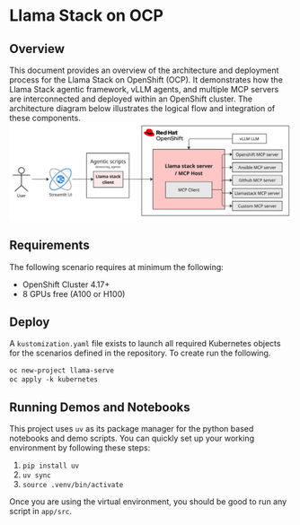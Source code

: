 # Llama Stack on OCP
## Overview
This document provides an overview of the architecture and deployment process for the Llama Stack on OpenShift (OCP). It demonstrates how the Llama Stack agentic framework, vLLM agents, and multiple MCP servers are interconnected and deployed within an OpenShift cluster. The architecture diagram below illustrates the logical flow and integration of these components.
![Architecture Diagram](./images/architecture-diagram.jpg)

## Requirements
The following scenario requires at minimum the following:

* OpenShift Cluster 4.17+
* 8 GPUs free (A100 or H100)

## Deploy
A `kustomization.yaml` file exists to launch all required Kubernetes objects for the scenarios defined in the repository. To create run the following.

```
oc new-project llama-serve
oc apply -k kubernetes
```
## Running Demos and Notebooks

This project uses `uv` as its package manager for the python based notebooks and demo scripts. You can quickly set up your working environment by following these steps:

1) `pip install uv`
2)  `uv sync`
3) `source .venv/bin/activate`

Once you are using the virtual environment, you should be good to run any script in `app/src`.  

